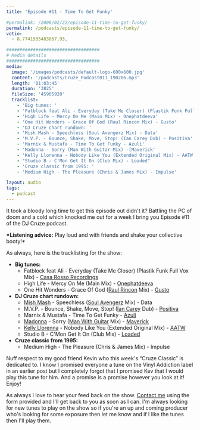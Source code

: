 ```yaml
---
title: 'Episode #11 - Time To Get Funky'

#permalink: /2006/02/22/episode-11-time-to-get-funky/
permalink: /podcasts/episode-11-time-to-get-funky/
votio:
  - 8.7741935483867,93,

###################################
# Media details
###################################
media:
  image: '/images/podcasts/default-logo-600x600.jpg'
  content: '/podcasts/Cruze_Podcast011_190206.mp3'
  length: '01:03:45'
  duration: '3825'
  fileSize: '45905920'
  tracklist:
    - 'Big tunes: '
    - 'Fatblock feat Ali - Everyday (Take Me Closer) (Plastik Funk Full Vox Mix) - Casa Rosso Recordings'
    - 'High Life - Mercy On Me (Main Mix) - Onephatdeeva'
    - 'One Hit Wonders - Grace Of God (Raul Rincon Mix) - Gusto'
    - 'DJ Cruze chart rundown: '
    - 'Mish Mash - Speechless (Soul Avengerz Mix) - Data'
    - 'M.V.P. - Bounce, Shake, Move, Stop! (Ian Carey Dub) - Positiva'
    - 'Marnix & Mustafa - Time To Get Funky - Azuli'
    - 'Madonna - Sorry (Man With Guitar Mix) -[Maverick'
    - 'Kelly Llorenna - Nobody Like You (Extended Original Mix) - AATW'
    - "Studio B - C'Mon Get It On (Club Mix) - Loaded"
    - 'Cruze classic from 1995: '
    - 'Medium High - The Pleasure (Chris & James Mix) - Impulse'

layout: audio
tags:
  - podcast
---
```


It took a bloody long time to get this episode out didn't it? Battling the PC of doom and a cold which knocked me out for a week I bring you Episode #11 of the DJ Cruze podcast.

**\*Listening advice:** Play loud and with friends and shake your collective booty!\*

As always, here is the tracklisting for the show:

- **Big tunes:**
  - Fatblock feat Ali - Everyday (Take Me Closer) (Plastik Funk Full Vox Mix) - [Casa Rosso Recordings][3]
  - High Life - Mercy On Me (Main Mix) - [Onephatdeeva][4]
  - One Hit Wonders - Grace Of God ([Raul Rincon][5] Mix) - [Gusto][6]
- **DJ Cruze chart rundown:**
  - [Mish Mash][7] - Speechless ([Soul Avengerz][8] Mix) - Data
  - M.V.P. - Bounce, Shake, Move, Stop! ([Ian Carey][9] Dub) - [Positiva][10]
  - Marnix & Mustafa - Time To Get Funky - [Azuli][11]
  - [Madonna][12] - Sorry ([Man With Guitar][13] Mix) - [Maverick][11]
  - [Kelly Llorenna][14] - Nobody Like You (Extended Original Mix) - [AATW][15]
  - Studio B - C'Mon Get It On (Club Mix) - [Loaded][16]
- **Cruze classic from 1995:**
  - Medium High - The Pleasure (Chris & James Mix) - Impulse

Nuff respect to my good friend Kevin who this week's &#8220;Cruze Classic&#8221; is dedicated to. I know I promised everyone a tune on the Vinyl Addiction label in an earlier post but I completely forgot that I promised Kev that I would play this tune for him. And a promise is a promise however you look at it! Enjoy!

As always I love to hear your feed back on the show. [Contact me][17] using the form provided and I'll get back to you as soon as I can. I'm always looking for new tunes to play on the show so if you're an up and coming producer who's looking for some exposure then let me know and if I like the tunes then I'll play them.

[1]: http://ripple.radiotail.com/211/Cruze_Podcast011_190206.mp3
[2]: http://www.djcruze.co.uk/cms/podcasts/feed/rss2
[3]: http://www.sillyspider.com/
[4]: http://www.onephatdeeva.com/
[5]: http://raulrincon.de/
[6]: http://www.gutrecords.com/
[7]: http://www.mish-mash.net/
[8]: http://www.soulavengerz.com/
[9]: http://www.ian45carey.com/
[10]: http://www.positivarecords.com/
[11]: http://www.maverick.com/
[12]: http://www.madonna.com/
[13]: http://en.wikipedia.org/wiki/Stuart_Price
[14]: http://www.kellyllorenna.co.uk/
[15]: http://www.aatw.com/
[16]: http://www.loadedrecords.com/
[17]: /contact
